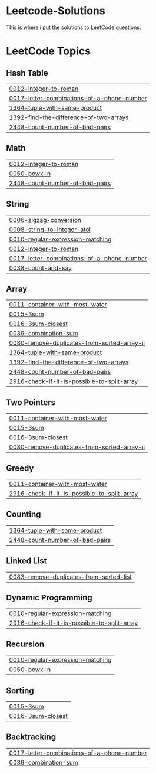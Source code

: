 # Leetcode-Solutions
This is where i put the solutions to LeetCode questions.

<!---LeetCode Topics Start-->
# LeetCode Topics
## Hash Table
|  |
| ------- |
| [0012-integer-to-roman](https://github.com/TesfamichaelA-code/Leetcode-Solutions/tree/master/0012-integer-to-roman) |
| [0017-letter-combinations-of-a-phone-number](https://github.com/TesfamichaelA-code/Leetcode-Solutions/tree/master/0017-letter-combinations-of-a-phone-number) |
| [1364-tuple-with-same-product](https://github.com/TesfamichaelA-code/Leetcode-Solutions/tree/master/1364-tuple-with-same-product) |
| [1392-find-the-difference-of-two-arrays](https://github.com/TesfamichaelA-code/Leetcode-Solutions/tree/master/1392-find-the-difference-of-two-arrays) |
| [2448-count-number-of-bad-pairs](https://github.com/TesfamichaelA-code/Leetcode-Solutions/tree/master/2448-count-number-of-bad-pairs) |
## Math
|  |
| ------- |
| [0012-integer-to-roman](https://github.com/TesfamichaelA-code/Leetcode-Solutions/tree/master/0012-integer-to-roman) |
| [0050-powx-n](https://github.com/TesfamichaelA-code/Leetcode-Solutions/tree/master/0050-powx-n) |
| [2448-count-number-of-bad-pairs](https://github.com/TesfamichaelA-code/Leetcode-Solutions/tree/master/2448-count-number-of-bad-pairs) |
## String
|  |
| ------- |
| [0006-zigzag-conversion](https://github.com/TesfamichaelA-code/Leetcode-Solutions/tree/master/0006-zigzag-conversion) |
| [0008-string-to-integer-atoi](https://github.com/TesfamichaelA-code/Leetcode-Solutions/tree/master/0008-string-to-integer-atoi) |
| [0010-regular-expression-matching](https://github.com/TesfamichaelA-code/Leetcode-Solutions/tree/master/0010-regular-expression-matching) |
| [0012-integer-to-roman](https://github.com/TesfamichaelA-code/Leetcode-Solutions/tree/master/0012-integer-to-roman) |
| [0017-letter-combinations-of-a-phone-number](https://github.com/TesfamichaelA-code/Leetcode-Solutions/tree/master/0017-letter-combinations-of-a-phone-number) |
| [0038-count-and-say](https://github.com/TesfamichaelA-code/Leetcode-Solutions/tree/master/0038-count-and-say) |
## Array
|  |
| ------- |
| [0011-container-with-most-water](https://github.com/TesfamichaelA-code/Leetcode-Solutions/tree/master/0011-container-with-most-water) |
| [0015-3sum](https://github.com/TesfamichaelA-code/Leetcode-Solutions/tree/master/0015-3sum) |
| [0016-3sum-closest](https://github.com/TesfamichaelA-code/Leetcode-Solutions/tree/master/0016-3sum-closest) |
| [0039-combination-sum](https://github.com/TesfamichaelA-code/Leetcode-Solutions/tree/master/0039-combination-sum) |
| [0080-remove-duplicates-from-sorted-array-ii](https://github.com/TesfamichaelA-code/Leetcode-Solutions/tree/master/0080-remove-duplicates-from-sorted-array-ii) |
| [1364-tuple-with-same-product](https://github.com/TesfamichaelA-code/Leetcode-Solutions/tree/master/1364-tuple-with-same-product) |
| [1392-find-the-difference-of-two-arrays](https://github.com/TesfamichaelA-code/Leetcode-Solutions/tree/master/1392-find-the-difference-of-two-arrays) |
| [2448-count-number-of-bad-pairs](https://github.com/TesfamichaelA-code/Leetcode-Solutions/tree/master/2448-count-number-of-bad-pairs) |
| [2916-check-if-it-is-possible-to-split-array](https://github.com/TesfamichaelA-code/Leetcode-Solutions/tree/master/2916-check-if-it-is-possible-to-split-array) |
## Two Pointers
|  |
| ------- |
| [0011-container-with-most-water](https://github.com/TesfamichaelA-code/Leetcode-Solutions/tree/master/0011-container-with-most-water) |
| [0015-3sum](https://github.com/TesfamichaelA-code/Leetcode-Solutions/tree/master/0015-3sum) |
| [0016-3sum-closest](https://github.com/TesfamichaelA-code/Leetcode-Solutions/tree/master/0016-3sum-closest) |
| [0080-remove-duplicates-from-sorted-array-ii](https://github.com/TesfamichaelA-code/Leetcode-Solutions/tree/master/0080-remove-duplicates-from-sorted-array-ii) |
## Greedy
|  |
| ------- |
| [0011-container-with-most-water](https://github.com/TesfamichaelA-code/Leetcode-Solutions/tree/master/0011-container-with-most-water) |
| [2916-check-if-it-is-possible-to-split-array](https://github.com/TesfamichaelA-code/Leetcode-Solutions/tree/master/2916-check-if-it-is-possible-to-split-array) |
## Counting
|  |
| ------- |
| [1364-tuple-with-same-product](https://github.com/TesfamichaelA-code/Leetcode-Solutions/tree/master/1364-tuple-with-same-product) |
| [2448-count-number-of-bad-pairs](https://github.com/TesfamichaelA-code/Leetcode-Solutions/tree/master/2448-count-number-of-bad-pairs) |
## Linked List
|  |
| ------- |
| [0083-remove-duplicates-from-sorted-list](https://github.com/TesfamichaelA-code/Leetcode-Solutions/tree/master/0083-remove-duplicates-from-sorted-list) |
## Dynamic Programming
|  |
| ------- |
| [0010-regular-expression-matching](https://github.com/TesfamichaelA-code/Leetcode-Solutions/tree/master/0010-regular-expression-matching) |
| [2916-check-if-it-is-possible-to-split-array](https://github.com/TesfamichaelA-code/Leetcode-Solutions/tree/master/2916-check-if-it-is-possible-to-split-array) |
## Recursion
|  |
| ------- |
| [0010-regular-expression-matching](https://github.com/TesfamichaelA-code/Leetcode-Solutions/tree/master/0010-regular-expression-matching) |
| [0050-powx-n](https://github.com/TesfamichaelA-code/Leetcode-Solutions/tree/master/0050-powx-n) |
## Sorting
|  |
| ------- |
| [0015-3sum](https://github.com/TesfamichaelA-code/Leetcode-Solutions/tree/master/0015-3sum) |
| [0016-3sum-closest](https://github.com/TesfamichaelA-code/Leetcode-Solutions/tree/master/0016-3sum-closest) |
## Backtracking
|  |
| ------- |
| [0017-letter-combinations-of-a-phone-number](https://github.com/TesfamichaelA-code/Leetcode-Solutions/tree/master/0017-letter-combinations-of-a-phone-number) |
| [0039-combination-sum](https://github.com/TesfamichaelA-code/Leetcode-Solutions/tree/master/0039-combination-sum) |
<!---LeetCode Topics End-->
